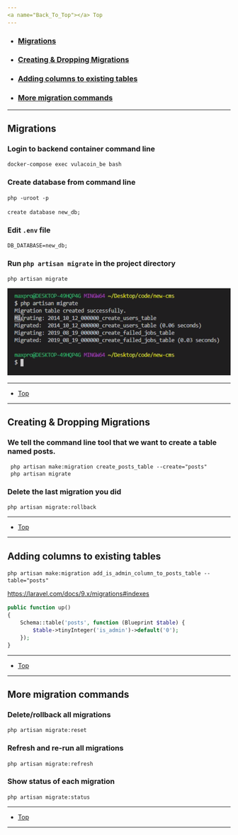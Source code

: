 ```yaml
---
<a name="Back_To_Top"></a> Top
---
```


- ### [Migrations](#Migrations)
- ### [Creating & Dropping Migrations](#Creating_&_Dropping_Migrations)
- ### [Adding columns to existing tables](#Adding_columns_to_existing_tables)
- ### [More migration commands](#More_migration_commands)

---


## <a name="Migrations"></a>Migrations

### Login to backend container command line 

```
docker-compose exec vulacoin_be bash
```

### Create database from command line

```
php -uroot -p

create database new_db;
```

### Edit `.env` file

```
DB_DATABASE=new_db;
```

### Run `php artisan migrate` in the project directory

```
php artisan migrate
```

![guidelines](/images/00.png)


---

- [Top](#Back_To_Top)

---


## <a name="Creating_&_Dropping_Migrations"></a>Creating & Dropping Migrations

### We tell the command line tool that we want to create a table named posts.

```
 php artisan make:migration create_posts_table --create="posts"
 php artisan migrate
 ```

### Delete the last migration you did

```
php artisan migrate:rollback
```

---

- [Top](#Back_To_Top)

---


## <a name="Adding_columns_to_existing_tables"></a>Adding columns to existing tables


```
php artisan make:migration add_is_admin_column_to_posts_table --table="posts"
```

https://laravel.com/docs/9.x/migrations#indexes

```php
public function up()
{
    Schema::table('posts', function (Blueprint $table) {
        $table->tinyInteger('is_admin')->default('0');
    });
}
```

---

- [Top](#Back_To_Top)

---


## <a name="More_migration_commands"></a>More migration commands

### Delete/rollback all migrations

```
php artisan migrate:reset
```

### Refresh and re-run all migrations

```
php artisan migrate:refresh
```

### Show status of each migration

```
php artisan migrate:status
```

---

- [Top](#Back_To_Top)

---
